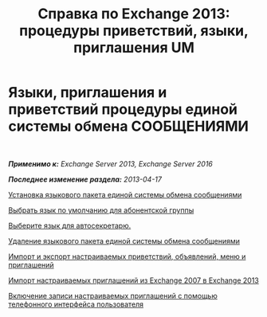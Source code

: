 ﻿---
title: 'Справка по Exchange 2013: процедуры приветствий, языки, приглашения UM'
TOCTitle: Языки, приглашения и приветствий процедуры единой системы обмена СООБЩЕНИЯМИ
ms:assetid: 935bcf76-f27d-406e-962b-3adb014cf76e
ms:mtpsurl: https://technet.microsoft.com/ru-ru/library/JJ863293(v=EXCHG.150)
ms:contentKeyID: 50556411
ms.date: 05/22/2018
mtps_version: v=EXCHG.150
ms.translationtype: MT
---

# Языки, приглашения и приветствий процедуры единой системы обмена СООБЩЕНИЯМИ

 

_**Применимо к:** Exchange Server 2013, Exchange Server 2016_

_**Последнее изменение раздела:** 2013-04-17_

[Установка языкового пакета единой системы обмена сообщениями](install-a-um-language-pack-exchange-2013-help.md)

[Выбрать язык по умолчанию для абонентской группы](set-the-default-language-on-a-dial-plan-exchange-2013-help.md)

[Выберите язык для автосекретарю.](select-the-language-for-an-auto-attendant-exchange-2013-help.md)

[Удаление языкового пакета единой системы обмена сообщениями](remove-a-um-language-pack-exchange-2013-help.md)

[Импорт и экспорт настраиваемых приветствий, объявлений, меню и приглашений](import-and-export-custom-greetings-announcements-menus-and-prompts-exchange-2013-help.md)

[Импорт настраиваемых приглашений из Exchange 2007 в Exchange 2013](import-custom-prompts-from-exchange-2007-to-exchange-2013-exchange-2013-help.md)

[Включение записи настраиваемых приглашений с помощью телефонного интерфейса пользователя](enable-custom-prompt-recording-using-the-telephone-user-interface-exchange-2013-help.md)

